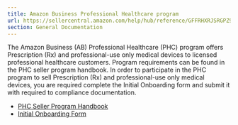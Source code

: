 ```yaml
---
title: Amazon Business Professional Healthcare program
url: https://sellercentral.amazon.com/help/hub/reference/GFFRHXRJSRGPZ9UL
section: General Documentation
---
```


The Amazon Business (AB) Professional Healthcare (PHC) program offers
Prescription (Rx) and professional-use only medical devices to licensed
professional healthcare customers. Program requirements can be found in the
PHC seller program handbook. In order to participate in the PHC program to
sell Prescription (Rx) and professional-use only medical devices, you are
required complete the Initial Onboarding form and submit it with required to
compliance documentation.

  * [PHC Seller Program Handbook](https://m.media-amazon.com/images/G/01/rainer/help/PHC_Seller_Program_Handbook_External.pdf)
  * [Initial Onboarding Form](https://m.media-amazon.com/images/G/01/rainer/help/Professional_Healthcare_PHC_Initial_Onboarding_Form_for_Sellers.pdf)

